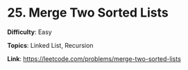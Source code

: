 # 25. Merge Two Sorted Lists

**Difficulty**: Easy

**Topics**: Linked List, Recursion

**Link**: https://leetcode.com/problems/merge-two-sorted-lists

